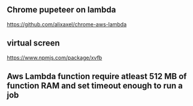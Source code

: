 
## Chrome pupeteer on lambda
https://github.com/alixaxel/chrome-aws-lambda

## virtual screen
https://www.npmjs.com/package/xvfb

## Aws Lambda function require atleast 512 MB of function RAM and set timeout enough to run a job
